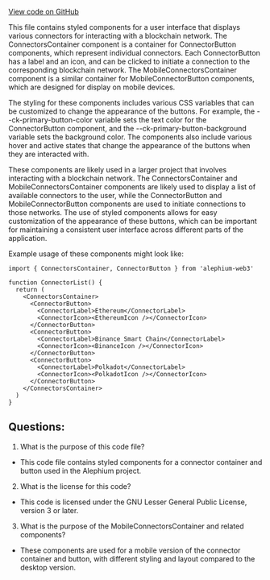 [View code on GitHub](https://github.com/alephium/alephium-web3/packages/web3-react/src/components/Pages/Connectors/styles.ts)

This file contains styled components for a user interface that displays various connectors for interacting with a blockchain network. The ConnectorsContainer component is a container for ConnectorButton components, which represent individual connectors. Each ConnectorButton has a label and an icon, and can be clicked to initiate a connection to the corresponding blockchain network. The MobileConnectorsContainer component is a similar container for MobileConnectorButton components, which are designed for display on mobile devices. 

The styling for these components includes various CSS variables that can be customized to change the appearance of the buttons. For example, the --ck-primary-button-color variable sets the text color for the ConnectorButton component, and the --ck-primary-button-background variable sets the background color. The components also include various hover and active states that change the appearance of the buttons when they are interacted with. 

These components are likely used in a larger project that involves interacting with a blockchain network. The ConnectorsContainer and MobileConnectorsContainer components are likely used to display a list of available connectors to the user, while the ConnectorButton and MobileConnectorButton components are used to initiate connections to those networks. The use of styled components allows for easy customization of the appearance of these buttons, which can be important for maintaining a consistent user interface across different parts of the application. 

Example usage of these components might look like:

```
import { ConnectorsContainer, ConnectorButton } from 'alephium-web3'

function ConnectorList() {
  return (
    <ConnectorsContainer>
      <ConnectorButton>
        <ConnectorLabel>Ethereum</ConnectorLabel>
        <ConnectorIcon><EthereumIcon /></ConnectorIcon>
      </ConnectorButton>
      <ConnectorButton>
        <ConnectorLabel>Binance Smart Chain</ConnectorLabel>
        <ConnectorIcon><BinanceIcon /></ConnectorIcon>
      </ConnectorButton>
      <ConnectorButton>
        <ConnectorLabel>Polkadot</ConnectorLabel>
        <ConnectorIcon><PolkadotIcon /></ConnectorIcon>
      </ConnectorButton>
    </ConnectorsContainer>
  )
}
```
## Questions: 
 1. What is the purpose of this code file?
- This code file contains styled components for a connector container and button used in the Alephium project.

2. What is the license for this code?
- This code is licensed under the GNU Lesser General Public License, version 3 or later.

3. What is the purpose of the MobileConnectorsContainer and related components?
- These components are used for a mobile version of the connector container and button, with different styling and layout compared to the desktop version.